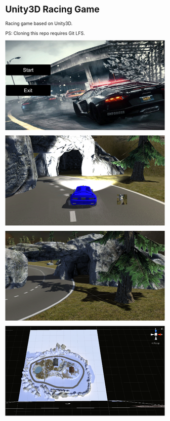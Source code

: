 # Unity3D Racing Game
Racing game based on Unity3D.

PS: Cloning this repo requires Git LFS.

<p align="center">
  <img src="NFS_Data/img/11.png" alt="" width="600">
</p>
<p align="center">
  <img src="NFS_Data/img/2.png" alt="" width="600">
</p>
<p align="center">
  <img src="NFS_Data/img/7.png" alt="" width="600">
</p>
<p align="center">
  <img src="NFS_Data/img/15.png" alt="" width="600">
</p>

